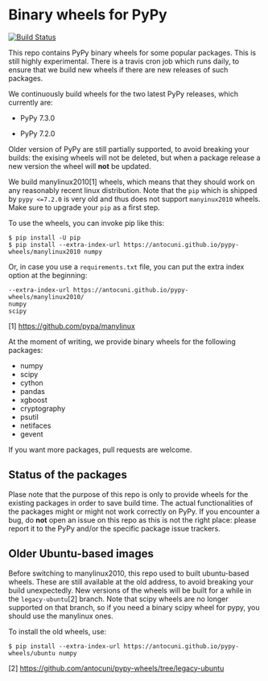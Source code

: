 # Binary wheels for PyPy

[![Build Status](https://travis-ci.org/antocuni/pypy-wheels.svg?branch=master)](https://travis-ci.org/antocuni/pypy-wheels)

This repo contains PyPy binary wheels for some popular packages. This is still
highly experimental. There is a travis cron job which runs daily, to ensure
that we build new wheels if there are new releases of such packages.

We continuously build wheels for the two latest PyPy releases, which
currently are:

  - PyPy 7.3.0

  - PyPy 7.2.0

Older version of PyPy are still partially supported, to avoid breaking your
builds: the exising wheels will not be deleted, but when a package release a
new version the wheel will **not** be updated.

We build manylinux2010[1] wheels, which means that they should work on any
reasonably recent linux distribution. Note that the ``pip`` which is shipped
by ``pypy <=7.2.0`` is very old and thus does not support ``manyinux2010``
wheels. Make sure to upgrade your ``pip`` as a first step.


To use the wheels, you can invoke pip like this:

```
$ pip install -U pip
$ pip install --extra-index-url https://antocuni.github.io/pypy-wheels/manylinux2010 numpy
```

Or, in case you use a `requirements.txt` file, you can put the extra index
option at the beginning:

```
--extra-index-url https://antocuni.github.io/pypy-wheels/manylinux2010/
numpy
scipy
```

[1] https://github.com/pypa/manylinux

At the moment of writing, we provide binary wheels for the following packages:

- numpy
- scipy
- cython
- pandas
- xgboost
- cryptography
- psutil
- netifaces
- gevent

If you want more packages, pull requests are welcome.

## Status of the packages

Plase note that the purpose of this repo is only to provide wheels for the
existing packages in order to save build time. The actual functionalities of
the packages might or might not work correctly on PyPy. If you encounter a
bug, do **not** open an issue on this repo as this is not the right place:
please report it to the PyPy and/or the specific package issue trackers.

## Older Ubuntu-based images

Before switching to manylinux2010, this repo used to built ubuntu-based
wheels. These are still available at the old address, to avoid breaking your
build unexpectedly. New versions of the wheels will be built for a while in
the `legacy-ubuntu`[2] branch.  Note that scipy wheels are no longer supported
on that branch, so if you need a binary scipy wheel for pypy, you should use
the manylinux ones.

To install the old wheels, use:

```
$ pip install --extra-index-url https://antocuni.github.io/pypy-wheels/ubuntu numpy
```

[2] https://github.com/antocuni/pypy-wheels/tree/legacy-ubuntu
